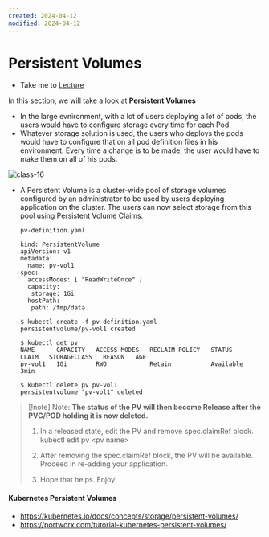 ```yaml
---
created: 2024-04-12
modified: 2024-04-12
---
```

# Persistent Volumes

  - Take me to [Lecture](https://kodekloud.com/topic/persistent-volumes-4/)

In this section, we will take a look at **Persistent Volumes**

- In the large evnironment, with a lot of users deploying a lot of pods, the users would have to configure storage every time for each Pod.
- Whatever storage solution is used, the users who deploys the pods would have to configure that on all pod definition files in his environment. Every time a change is to be made, the user would have to make them on all of his pods.

![class-16](class16.PNG)


- A Persistent Volume is a cluster-wide pool of storage volumes configured by an administrator to be used by users deploying application on the cluster. The users can now select storage from this pool using Persistent Volume Claims.

  ```
  pv-definition.yaml
  
  kind: PersistentVolume
  apiVersion: v1
  metadata:
    name: pv-vol1
  spec:
    accessModes: [ "ReadWriteOnce" ]
    capacity:
     storage: 1Gi
    hostPath:
     path: /tmp/data
  ```

  ```
  $ kubectl create -f pv-definition.yaml
  persistentvolume/pv-vol1 created

  $ kubectl get pv
  NAME      CAPACITY   ACCESS MODES   RECLAIM POLICY   STATUS      CLAIM   STORAGECLASS   REASON   AGE
  pv-vol1   1Gi        RWO            Retain           Available                                   3min
  
  $ kubectl delete pv pv-vol1
  persistentvolume "pv-vol1" deleted
  ```

> [!note] Note:
> **The status of the PV will then become Release after the PVC/POD holding it is now deleted.**
> 1. In a released state, edit the PV and remove spec.claimRef block. kubectl edit pv <pv name\>
>    
> 2. After removing the spec.claimRef block, the PV will be available. Proceed in re-adding your application.
>    
> 3. Hope that helps. Enjoy!
#### Kubernetes Persistent Volumes

- https://kubernetes.io/docs/concepts/storage/persistent-volumes/
- https://portworx.com/tutorial-kubernetes-persistent-volumes/

